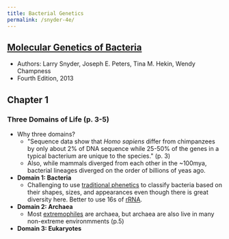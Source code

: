```yaml
---
title: Bacterial Genetics
permalink: /snyder-4e/
---
```


## [Molecular Genetics of Bacteria](https://www.abebooks.com/9781555816278/Molecular-Genetics-Bacteria-4th-Edition-1555816274/plp)
* Authors: Larry Snyder, Joseph E. Peters, Tina M. Hekin, Wendy Champness
* Fourth Edition, 2013

## Chapter 1
### Three Domains of Life  (p. 3-5) 
* Why three domains? 
	* "Sequence data show that *Homo sapiens* differ from chimpanzees by only about 2% of DNA sequence while 25-50% of the genes in a typical bacterium are unique to the species." (p. 3)
	* Also, while mammals diverged from each other in the ~100mya, bacterial lineages diverged on the order of billions of yeas ago.
* **Domain 1: Bacteria**
	* Challenging to use [traditional phenetics](https://en.wikipedia.org/wiki/Phenetics) to classify bacteria based on their shapes, sizes, and appearances even though there is great diversity here. Better to use 16s of [rRNA](https://en.wikipedia.org/wiki/Ribosomal_RNA#Sequence_Conservation_and_Stability).
* **Domain 2: Archaea**
	* Most [extremophiles](https://en.wikipedia.org/wiki/Extremophile) are archaea, but archaea are also live in many non-extreme environmments (p.5)
* **Domain 3: Eukaryotes**
